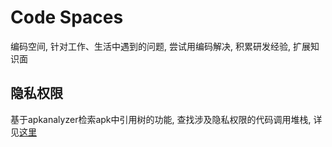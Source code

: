 # Code Spaces

编码空间, 针对工作、生活中遇到的问题, 尝试用编码解决, 积累研发经验, 扩展知识面

## 隐私权限

基于apkanalyzer检索apk中引用树的功能, 查找涉及隐私权限的代码调用堆栈, 详见[这里](privacy-permission/README.md)
